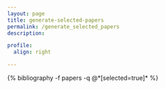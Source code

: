 ```yaml
---
layout: page
title: generate-selected-papers
permalink: /generate_selected_papers
description: 

profile:
  align: right

---
```


<div class="publications" id="pub_selected_papers"> 
  <!-- <h2>selected publications</h2> -->
  {%    bibliography -f papers -q @*[selected=true]*   %}
</div>